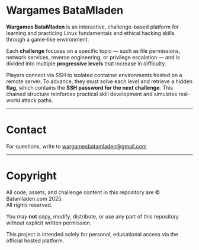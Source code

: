 # Wargames BataMladen

**Wargames BataMladen** is an interactive, challenge-based platform for learning and practicing Linux fundamentals and ethical hacking skills through a game-like environment.

Each **challenge** focuses on a specific topic — such as file permissions, network services, reverse engineering, or privilege escalation — and is divided into multiple **progressive levels** that increase in difficulty.

Players connect via SSH to isolated container environments hosted on a remote server. To advance, they must solve each level and retrieve a hidden **flag**, which contains the **SSH password for the next challenge**. This chained structure reinforces practical skill development and simulates real-world attack paths.

---
# Contact

For questions, write to [wargamesbatamladen@gmail.com](mailto:wargamesbatamladen@gmail.com)

---
# Copyright

All code, assets, and challenge content in this repository are © Batamladen.com 2025.  
All rights reserved.

You may **not** copy, modify, distribute, or use any part of this repository without explicit written permission.

This project is intended solely for personal, educational access via the official hosted platform.
